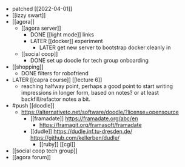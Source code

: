 - patched [[2022-04-01]]
- [[izzy swart]]
- [[agora]]
	- [[agora server]]
		- DONE [[light mode]] links
		- LATER [[docker]] experiment
			- LATER get new server to bootstrap docker cleanly in
	- [[social coop]]
		- DONE set up doodle for tech group onboarding
- [[shopping]]
	- DONE filters for robofriend
- LATER [[capra course]] [[lecture 6]]
	- reaching halfway point, perhaps a good point to start writing impressions in longer form, based on notes? or at least backfill/refactor notes a bit.
- #push [[doodle]]
	- https://alternativeto.net/software/doodle/?license=opensource
		- [[framadate]] https://framadate.org/abc/en
			- https://framagit.org/framasoft/framadate
		- [[dudle]] https://dudle.inf.tu-dresden.de/ https://github.com/kellerben/dudle/
			- [[ruby]] [[cgi]]
- [[social coop tech group]]
- [[agora forum]]